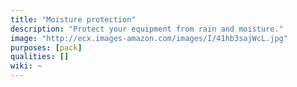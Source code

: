 ```yaml
---
title: "Moisture protection"
description: "Protect your equipment from rain and moisture."
image: "http://ecx.images-amazon.com/images/I/41hb3sajWcL.jpg"
purposes: [pack]
qualities: []
wiki: ~
---
```

